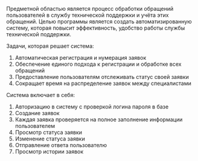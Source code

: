 Предметной областью является процесс обработки обращений пользователей в службу технической поддержки и учёта этих обращений. 
Целью программы является создать автоматизированную систему, которая повысит эффективность, удобство работы службы технической поддержки.


Задачи, которая решает система:
1)	Автоматическая регистрация и нумерация заявок
2)	Обеспечение единого подхода к регистрации и обработке всех обращений
3)	Предоставление пользователям отслеживать статус своей заявки
4)	Сокращает время на распределение заявок между специалистами

Система включает в себя:
1)	Авторизацию в систему с проверкой логина пароля в базе
2)	Создание заявок 
3)	Каждая заявка проверяется на полное заполнение информации пользователем
4)	Просмотр статуса заявки
5)	Изменение статуса заявки
6)	Отправление ответа пользователю
7)	Просмотр истории заявок
